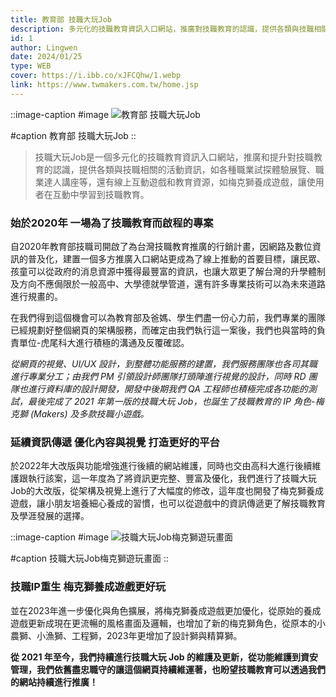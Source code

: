 ```yaml
---
title: 教育部 技職大玩Job
description: 多元化的技職教育資訊入口網站，推廣對技職教育的認識，提供各類與技職相關的活動資訊，還有線上互動遊戲和教育資源。
id: 1
author: Lingwen
date: 2024/01/25
type: WEB
cover: https://i.ibb.co/xJFCQhw/1.webp
link: https://www.twmakers.com.tw/home.jsp
---
```


::image-caption
#image
![教育部 技職大玩Job](https://i.ibb.co/xJFCQhw/1.webp "教育部 技職大玩Job")

#caption
教育部 技職大玩Job
::

> 技職大玩Job是一個多元化的技職教育資訊入口網站，推廣和提升對技職教育的認識，提供各類與技職相關的活動資訊，如各種職業試探體驗展覽、職業達人講座等，還有線上互動遊戲和教育資源，如梅克獅養成遊戲，讓使用者在互動中學習到技職教育。

### 始於2020年 一場為了技職教育而啟程的專案
自2020年教育部技職司開啟了為台灣技職教育推廣的行銷計畫，因網路及數位資訊的普及化，建置一個多方推廣入口網站更成為了線上推動的首要目標，讓民眾、孩童可以從政府的消息資源中獲得最豐富的資訊，也讓大眾更了解台灣的升學體制及方向不應侷限於一般高中、大學德就學管道，還有許多專業技術可以為未來道路進行規畫的。

在我們得到這個機會可以為教育部及爸媽、學生們盡一份心力前，我們專業的團隊已經規劃好整個網頁的架構服務，而確定由我們執行這一案後，我們也與當時的負責單位-虎尾科大進行積極的溝通及反覆確認。


*從網頁的視覺、UI/UX 設計，到整體功能服務的建置，我們服務團隊也各司其職進行專業分工；由我們 PM 引領設計師團隊打頭陣進行視覺的設計，同時 RD 團隊也進行資料庫的設計開發，開發中後期我們 QA 工程師也積極完成各功能的測試，最後完成了 2021 年第一版的技職大玩 Job，也誕生了技職教育的 IP 角色-梅克獅 (Makers) 及多款技職小遊戲。*


### 延續資訊傳遞 優化內容與視覺 打造更好的平台
於2022年大改版與功能增強進行後續的網站維護，同時也交由高科大進行後續維護跟執行該案，這一年度為了將資訊更完整、豐富及優化，我們進行了技職大玩Job的大改版，從架構及視覺上進行了大幅度的修改，這年度也開發了梅克獅養成遊戲，讓小朋友培養細心養成的習慣，也可以從遊戲中的資訊傳遞更了解技職教育及學涯發展的選擇。


::image-caption
#image
![技職大玩Job梅克獅遊玩畫面](https://i.ibb.co/306Cv41/2.webp
"技職大玩Job梅克獅遊玩畫面")

#caption
技職大玩Job梅克獅遊玩畫面
::

### 技職IP重生 梅克獅養成遊戲更好玩

並在2023年進一步優化與角色擴展，將梅克獅養成遊戲更加優化，從原始的養成遊戲更新成現在更流暢的風格畫面及邏輯，也增加了新的梅克獅角色，從原本的小農獅、小漁獅、工程獅，2023年更增加了設計獅與精算獅。

**從 2021 年至今，我們持續進行技職大玩 Job 的維護及更新，從功能維護到資安管理，我們依舊盡忠職守的讓這個網頁持續維運著，也盼望技職教育可以透過我們的網站持續進行推廣！**